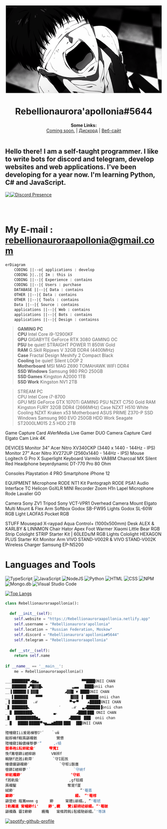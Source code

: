 <p align="center">
  <img src="https://github.com/Rebellionauroraapollonia/Rebellionauroraapollonia/blob/main/assets/331CEB6E-7E90-425C-9D93-833A457361D5.gif">
</p>

<h1 align="center">
  <b>Rebellionaurora'apollonia#5644</b>
</h1>

<p align="center">
  <b>Some Links:</b><br>
  <a href="https://vk.com/">Coming soon.</a> |
  <a href="https://discord.com/users/867726711578689536">Дискорд</a> |
  <a href="https://rebellionauroraapollonia.netlify.app">Веб-сайт</a>
  <br><br>
</p>

## Hello there! I am a self-taught programmer. I like to write bots for discord and telegram, develop websites and web applications. I've been developing for a year now. I'm learning Python, C# and JavaScript.


<img align="left" src="https://github-readme-stats.vercel.app/api?username=rebellionauroraapollonia&show_icons=true&locale=en&theme=midnight-purple&layout=compact&custom_title=Rebellionaurora'apollonia GitHub Stats&layout=compact">

[![Discord Presence](https://lanyard-profile-readme.vercel.app/api/867726711578689536?theme=dark&bg=36393E&animated=false&align=right&hideDiscrim=false&borderRadius=30px&idleMessage=☄️⠀Probably%20doing%20something%20else...&hideStatus=true)](https://discord.com/users/867726711578689536)

<br clear="left"/>
<br>

# My E-mail : rebellionauroraapollonia@gmail.com

```mermaid
erDiagram
    CODING ||--o{ applications : develop
    CODING }|..|{ Im : this is
    CODING ||--|{ Experience : contains
    CODING ||--|{ Users : purchase
    DATABASE ||--|{ Data : contains
    OTHER ||--|{ Data : contains
    OTHER ||--|{ Tools : contains
    Data ||--|{ Source : contains
    applications ||--|{ Web : contains
    applications ||--|{ Bots : contains
    applications ||--|{ Design : containss
```

> **GAMING PC**  
**CPU**   Intel Core i9-12900KF       
**GPU**   GIGABYTE GeForce RTX 3080 GAMING OC   
**PSU**   be quiet! STRAIGHT POWER 11 850W Gold       
**RAM**   G.Skill Ripjaws V 32GB DDR4 (4400MHz)       
**Case**   Fractal Design Meshify 2 Compact Black       
**Cooling**   be quiet! Silent LOOP 2      
**Motherboard**   MSI MAG Z690 TOMAHAWK WIFI DDR4        
**SSD Windows**   Samsung 980 PRO 250GB         
**SSD Games**   Kingston A2000 1TB         
**SSD Work**   Kingston NV1 2TB  

> STREAM PC  
CPU   Intel Core i7-8700         
GPU   MSI GeForce GTX 1070Ti GAMING
PSU   NZXT C750 Gold
RAM   Kingston FURY 32GB DDR4 (2666MHz)
Case   NZXT H510 White
Cooling   NZXT Kraken x53
Motherboard   ASUS PRIME Z370-P
SSD Windows   Samsung 960 EVO 250GB
HDD Work   Seagate ST2000LM015 2.5 HDD 2TB

Game Capture Card   AVerMedia Live Gamer DUO
Camera Capture Card   Elgato Cam Link 4K


DEVICES
Monitor 34”   Acer Nitro XV340CKP (3440 x 1440 - 144Hz - IPS)
Monitor 27”   Acer Nitro XV272UP (2560x1440 - 144Hz - IPS)
Mouse   Logitech G Pro X Superlight
Keyboard   Varmilo VA88M Charcoal MX Silent Red
Headphone   beyerdynamic DT-770 Pro 80 Ohm

Consoles   Playstation 4 PRO
Smartphone   iPhone 12

EQUIPMENT
Microphone  RODE NT1 Kit
Pantograph  RODE PSA1
Audio Interface  TC Helicon GoXLR MINI
Recorder  Zoom H1n
Lapel Microphone  Rode Lavalier GO

Camera  Sony ZV1
Tripod  Sony VCT-VPR1
Overhead Camera Mount  Elgato Multi Mount & Flex Arm
Softbox  Godox SB-FW95
Lights  Godox SL-60W
RGB Light  LAOFAS Pocket RGB

STUFF
Mousepad  X-raypad Aqua Control+ (1000x500mm)
Desk  ALEX & KARLBY & LINNMON
Chair  Hator Apex
Foot Warmer  Xiaomi Little Bear
RGB Strip  Cololight STRIP Starter Kit | 60LEDs/M
RGB Lights  Cololight HEXAGON PLUS Starter Kit
Monitor Arm  VIVO STAND-V002R & VIVO STAND-V002K
Wireless Charger  Samsung EP-N5200



# Languages and Tools
![TypeScript](https://shields.io/badge/-TypeScript-090909?style=for-the-badge&logo=typescript)
![JavaScript](https://shields.io/badge/-JavaScript-090909?style=for-the-badge&logo=javascript)
![NodeJS](https://shields.io/badge/-Node.js-090909?style=for-the-badge&logo=node.js)
![Python](https://shields.io/badge/-Python-090909?style=for-the-badge&logo=python)
![HTML](https://shields.io/badge/-HTML-090909?style=for-the-badge&logo=html5)
![CSS](https://shields.io/badge/-CSS-090909?style=for-the-badge&logo=css3&logoColor=2966c2)
![NPM](https://shields.io/badge/-NPM-090909?style=for-the-badge&logo=NPM)
![Mongo.db](https://shields.io/badge/-Mongo.db-090909?style=for-the-badge&logo=mongodb)
![Visual Studio Code](https://shields.io/badge/-Visual_Studio_Code-090909?style=for-the-badge&logo=visual-studio-code&logoColor=32a0ff)

[![Top Langs](https://github-readme-stats.vercel.app/api/top-langs/?username=Rebellionauroraapollonia&layout=compact&locale=en&theme=midnight-purple)](https://github.com/anuraghazra/github-readme-stats)

```python
class Rebellionauroraapollonia():
    
  def __init__(self):
    self.website = "https://Rebellionauroraapollonia.netlify.app"
    self.username = "Rebellionaurora'apollonia"
    self.location = "Russian Federation, Moskow"
    self.discord = "Rebellionaurora'apollonia#5644"
    self.telegram = "Rebellionauroraapollonia"

  def __str__(self):
    return self.name

if __name__ == '__main__':
    me = Rebellionauroraapollonia()
```

```python
___███████▀◢▆▅▃ 　　　   　　 　　　 ▀▀████ONII CHAN
___██████▌◢▀█▓▓█◣   　　　　　　▂▃▃　 ████onii chan
__▐▐█████▍▌▐▓▓▉　　　　　　　◢▓▓█ ▼ ████ONII CHAN
__ ▌██████▎　 ▀▀▀　　　　　　 　█▓▓▌ ▌ █████▌onii chan
_▐ ██████▊　 ℳ 　　　　　　　　▀◥◤▀    ▲████▉ONII CHAN
_▊ ███████◣ 　　　　　　  ′　　　ℳ　 ▃◢██████▐onii chan
_ ▉ ████████◣ 　　　　 ▃、　　　　　◢███▊███ ONII CHAN
_▉　 █████████▆▃　　　　　　　 ◢████▌ ███  onii chan
_ ▉　 ████▋████▉▀◥▅▃▃▅▇███▐██▋　▐██ONII CHAN
```

```python
殪幢緻Iii爰曷樔黎㌢´　　｀ⅷ
艇艀裲f睚鳫巓襴骸　　　　  贒憊
殪幢緻I翰儂樔黎夢'”　 　 ,ｨ傾
盥皋袍i耘蚌紕偸′　　　 雫寬I
悗f篝嚠篩i縒縡齢　　 　 Ⅷ辨f
輯駲f迯瓲i軌帶′　　　　　`守I厖孩
幢儂儼巓襴緲′　 　 　 　 　 `守枢i磬廛
嚠篩I縒縡夢'´　　　 　 　 　 　 　 `守峽f
蚌紕襴緲′　　　　　　　　　　　　　‘守畝
f瓲軌揄′　　　　　　　　　　　　　,gf毯綴
鳫襴鑿　　　　　　　　　　 　 　 奪寔f厦
絨緲′　　　　　　 　 　 　 　　　　 　 ”'罨悳
巓緲′　　　　　　 　 　 　 　 　 　 綴〟 ”'罨椁
巓登嶮 薤篝㎜㎜ g　 　 緲　 　 甯體i爺綴｡, ”'罨琥
I軌襴暹 甯幗緲fi'　　 緲',纜　　贒i綟碕碚爺綴｡ ”'罨皴
巓襴驫 霤I緲緲　　 纜穐　　甯絛跨飩i髢綴馳爺綴｡`'等誄
```

[![spotify-github-profile](https://spotify-github-profile.vercel.app/api/view?uid=31hdishdd3dvlc3z7zfqkpahshra&cover_image=true&theme=default&bar_color=53b14f&bar_color_cover=false)](https://spotify-github-profile.vercel.app/api/view?uid=31hdishdd3dvlc3z7zfqkpahshra&redirect=true)

